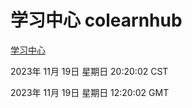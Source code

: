 # 学习中心 colearnhub
[学习中心](http://219.139.197.168:56308/colearnhub/)

2023年 11月 19日 星期日 20:20:02 CST

2023年 11月 19日 星期日 12:20:02 GMT
